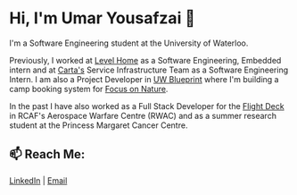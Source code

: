 # Hi, I'm Umar Yousafzai 👋

I'm a Software Engineering student at the University of Waterloo. 

Previously, I worked at [Level Home](https://level.co) as a Software Engineering, Embedded intern and at [Carta's](https://carta.com/) Service Infrastructure Team as a Software Engineering Intern. I am also a Project Developer in [UW Blueprint](https://uwblueprint.org/) where I'm building a camp booking system for [Focus on Nature](https://github.com/carta/carta-grpc-python/blob/master/carta/grpc/interceptor/server/logging.py#L81). 

In the past I have also worked as a Full Stack Developer for the [Flight Deck](https://www.theflightdeck.ca/) in RCAF's Aerospace Warfare Centre (RWAC) and as a summer research student at the Princess Margaret Cancer Centre.



## 📫 Reach Me: 

[LinkedIn](https://www.linkedin.com/in/umar-yousafzai/ "LinkedIn") | [Email](mailto:uyousafz@uwaterloo.ca)

<!--
**uyousafzai54/uyousafzai54** is a ✨ _special_ ✨ repository because its `README.md` (this file) appears on your GitHub profile.

Here are some ideas to get you started:

- 🔭 I’m currently working on ...
- 🌱 I’m currently learning ...
- 👯 I’m looking to collaborate on ...
- 🤔 I’m looking for help with ...
- 💬 Ask me about ...
- 📫 How to reach me: ...
- 😄 Pronouns: ...
- ⚡ Fun fact: ...
-->
